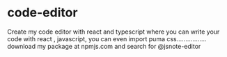 # code-editor
Create my code editor with react and typescript where you can write your code with react , javascript, you can even import puma css.................
download my package at npmjs.com and search for @jsnote-editor
